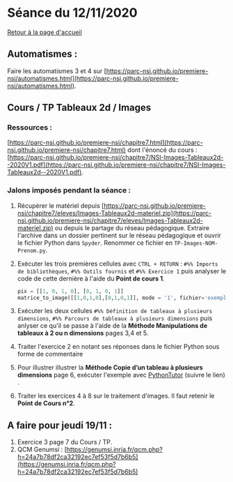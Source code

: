 

# Séance du 12/11/2020

[Retour à la page d'accueil](https://parc-nsi.github.io/premiere-nsi/index.html)

## Automatismes :

Faire les automatismes 3 et 4 sur [https://parc-nsi.github.io/premiere-nsi/automatismes.html](https://parc-nsi.github.io/premiere-nsi/automatismes.html).


## Cours / TP Tableaux 2d / Images


### Ressources :

[https://parc-nsi.github.io/premiere-nsi/chapitre7.html](https://parc-nsi.github.io/premiere-nsi/chapitre7.html) dont l'énoncé du cours : [https://parc-nsi.github.io/premiere-nsi/chapitre7/NSI-Images-Tableaux2d--2020V1.pdf](https://parc-nsi.github.io/premiere-nsi/chapitre7/NSI-Images-Tableaux2d--2020V1.pdf).


### Jalons imposés pendant la séance :

1. Récupérer le matériel depuis [https://parc-nsi.github.io/premiere-nsi/chapitre7/eleves/Images-Tableaux2d-materiel.zip](https://parc-nsi.github.io/premiere-nsi/chapitre7/eleves/Images-Tableaux2d-materiel.zip) ou depuis le partage du réseau pédagogique. Extraire l'archive dans un dossier pertinent sur le réseau pédagogique et ouvrir le fichier Python dans `Spyder`.  Renommer ce fichier en `TP-Images-NOM-Prenom.py`.
   
2. Exécuter les trois  premières cellules avec `CTRL + RETURN`  : `#%% Imports de bibliothèques`, `#%% Outils fournis`  et `#%% Exercice 1` puis analyser le code de cette dernière à l'aide du **Point de cours 1**.

    ~~~python
    pix = [[1, 0, 1, 0], [0, 1, 0, 1]]
    matrice_to_image([[1,0,1,0],[0,1,0,1]], mode = '1', fichier='exemple_binaire_4x2.png',res=1)
    ~~~

3. Exécuter les deux cellules `#%% Définition de tableaux à plusieurs dimensions`,  `#%% Parcours de tableaux à plusieurs dimensions` puis anlyser ce qu'il se passe à l'aide de la  **Méthode Manipulations de tableaux à 2 ou n dimensions** pages 3,4 et 5.

4. Traiter l'exercice 2 en notant ses réponses dans le fichier Python sous forme de commentaire
   
  1.  Pour illustrer illustrer la **Méthode Copie d’un tableau à plusieurs dimensions** page 6, exécuter l'exemple avec [PythonTutor](http://pythontutor.com/visualize.html#code=def%20copie_tab%28t%29%3A%0A%20%20%20%20res%20%3D%20%5B%5D%0A%20%20%20%20for%20x%20in%20t%3A%0A%20%20%20%20%20%20%20%20res.append%28x%29%0A%20%20%20%20return%20res%0A%0AM%20%3D%20%5B%5B1,2%5D,%5B3,4%5D%5D%0AN%20%3D%20copie_tab%28M%29%0AM%5B0%5D%5B0%5D%20%3D%200&cumulative=false&curInstr=13&heapPrimitives=nevernest&mode=display&origin=opt-frontend.js&py=3&rawInputLstJSON=%5B%5D&textReferences=false) (suivre le lien) .



5. Traiter les exercices 4 à 8 sur le traitement d'images. Il faut retenir le **Point de Cours n°2**.


## A faire pour jeudi 19/11 :

1. Exercice 3 page 7 du Cours / TP.
2. QCM Genumsi : [https://genumsi.inria.fr/qcm.php?h=24a7b78df2ca32192ec7ef53f5d7b6b5](https://genumsi.inria.fr/qcm.php?h=24a7b78df2ca32192ec7ef53f5d7b6b5)


